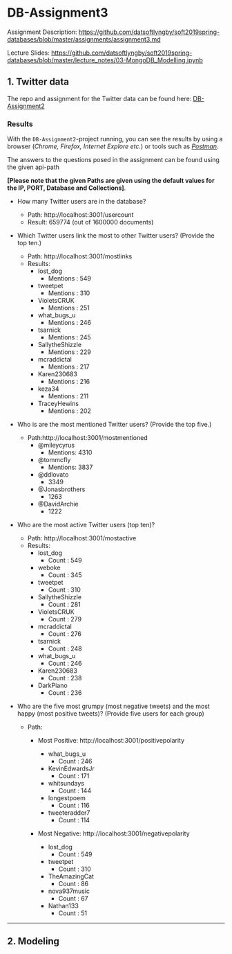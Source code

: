 # DB-Assignment3

Assignment Description: https://github.com/datsoftlyngby/soft2019spring-databases/blob/master/assignments/assignment3.md

Lecture Slides: https://github.com/datsoftlyngby/soft2019spring-databases/blob/master/lecture_notes/03-MongoDB_Modelling.ipynb

## 1. Twitter data 

The repo and assignment for the Twitter data can be found here: [DB-Assignment2](https://github.com/radeonxray/DB-Assignment2)

### Results

With the `DB-Assignment2`-project running, you can see the results by using a browser (*Chrome, Firefox, Internet Explore etc.*) or tools such as [*Postman*](https://www.getpostman.com).

The answers to the questions posed in the assignment can be found using the given api-path

**[Please note that the given Paths are given using the default values for the IP, PORT, Database and Collections]**.

- How many Twitter users are in the database?
  - Path: http://localhost:3001/usercount
  - Result: 659774 (out of 1600000 documents)
  
- Which Twitter users link the most to other Twitter users? (Provide the top ten.)
  - Path: http://localhost:3001/mostlinks
  - Results:
    - lost_dog 
      - Mentions : 549
    - tweetpet
      - Mentions : 310
    - VioletsCRUK
      - Mentions : 251
    - what_bugs_u
      - Mentions : 246
    - tsarnick
      - Mentions : 245
    - SallytheShizzle
      - Mentions : 229
    - mcraddictal
      - Mentions : 217
    - Karen230683
      - Mentions : 216
    - keza34
      - Mentions : 211
    - TraceyHewins
      - Mentions : 202
  
- Who is are the most mentioned Twitter users? (Provide the top five.) 
  - Path:http://localhost:3001/mostmentioned
      - @mileycyrus
        - Mentions: 4310
      - @tommcfly
        - Mentions: 3837
      - @ddlovato
        - 3349
      - @Jonasbrothers
        - 1263
      - @DavidArchie
        - 1222
  
- Who are the most active Twitter users (top ten)?
  - Path: http://localhost:3001/mostactive
  - Results: 
    - lost_dog 
      - Count : 549
    - weboke
      - Count : 345
    - tweetpet
      - Count : 310
    - SallytheShizzle
      - Count : 281
    - VioletsCRUK
      - Count : 279
    - mcraddictal
      - Count : 276
    - tsarnick
      - Count : 248
    - what_bugs_u
      - Count : 246
    - Karen230683
      - Count : 238
    - DarkPiano
      - Count : 236
      
- Who are the five most grumpy (most negative tweets) and the most happy (most positive tweets)? (Provide five users for each group) 
  - Path: 
    - Most Positive: http://localhost:3001/positivepolarity
      - what_bugs_u
        - Count : 246
      - KevinEdwardsJr
        - Count : 171
      - whitsundays
        - Count : 144
      - longestpoem
        - Count : 116
      - tweeteradder7
        - Count : 114
        
    - Most Negative: http://localhost:3001/negativepolarity
      - lost_dog
        - Count : 549
      - tweetpet
        - Count : 310
      - TheAmazingCat
        - Count : 86
      - nova937music
        - Count : 67
      - Nathan133
        - Count : 51
        
----
## 2. Modeling

